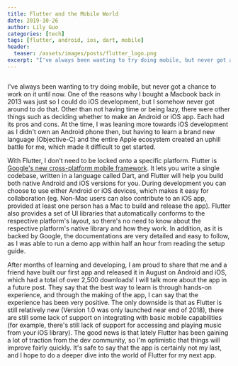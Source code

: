 ```yaml
---
title: Flutter and the Mobile World
date: 2019-10-26
author: Lily Guo
categories: [tech]
tags: [flutter, android, ios, dart, mobile]
header:
  teaser: /assets/images/posts/flutter_logo.png
excerpt: "I've always been wanting to try doing mobile, but never got a chance to work on it until now. One of the reasons why I bought a Macbook back in 2013 was just so I could do iOS development, but I somehow never got around to do that. Other than not having time or being lazy, there were other things such as deciding whether to make an Android or iOS app. Each had its pros and cons. At the time, I was leaning more towards iOS development as I didn't own an Android phone then, but having to learn a brand new language (Objective-C) and the entire Apple ecosystem created an uphill battle for me, which made it difficult to get started."
---
```

<div class="archive__item-teaser">
    <img src="{{ site.url }}{{ site.baseurl }}/assets/images/posts/flutter_logo.png" alt="">
</div>

<p></p>

I've always been wanting to try doing mobile, but never got a chance to work on it until now. One of the reasons why I bought a Macbook back in 2013 was just so I could do iOS development, but I somehow never got around to do that. Other than not having time or being lazy, there were other things such as deciding whether to make an Android or iOS app. Each had its pros and cons. At the time, I was leaning more towards iOS development as I didn't own an Android phone then, but having to learn a brand new language (Objective-C) and the entire Apple ecosystem created an uphill battle for me, which made it difficult to get started.

With Flutter, I don't need to be locked onto a specific platform. Flutter is [Google's new cross-platform mobile framework](https://flutter.dev/). It lets you write a single codebase, written in a language called Dart, and Flutter will help you build both native Android and iOS versions for you. During development you can choose to use either Android or iOS devices, which makes it easy for collaboration (eg. Non-Mac users can also contribute to an iOS app, provided at least one person has a Mac to build and release the app). Flutter also provides a set of UI libraries that automatically conforms to the respective platform's layout, so there's no need to know about the respective platform's native library and how they work. In addition, as it is backed by Google, the documentations are very detailed and easy to follow, as I was able to run a demo app within half an hour from reading the setup guide. 

After months of learning and developing, I am proud to share that me and a friend have built our first app and released it in August on Android and iOS, which had a total of over 2,500 downloads! I will talk more about the app in a future post. They say that the best way to learn is through hands-on experience, and through the making of the app, I can say that the experience has been very positive. The only downside is that as Flutter is still relatively new (Version 1.0 was only launched near end of 2018), there are still some lack of support on integrating with basic mobile capabilities (for example, there's still lack of support for accessing and playing music from your iOS library). The good news is that lately Flutter has been gaining a lot of traction from the dev community, so I'm optimistic that things will improve fairly quickly. It's safe to say that the app is certainly not my last, and I hope to do a deeper dive into the world of Flutter for my next app. 
